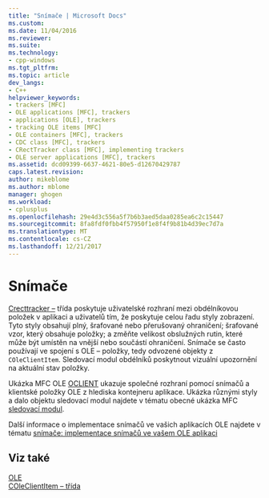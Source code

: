 ```yaml
---
title: "Snímače | Microsoft Docs"
ms.custom: 
ms.date: 11/04/2016
ms.reviewer: 
ms.suite: 
ms.technology:
- cpp-windows
ms.tgt_pltfrm: 
ms.topic: article
dev_langs:
- C++
helpviewer_keywords:
- trackers [MFC]
- OLE applications [MFC], trackers
- applications [OLE], trackers
- tracking OLE items [MFC]
- OLE containers [MFC], trackers
- CDC class [MFC], trackers
- CRectTracker class [MFC], implementing trackers
- OLE server applications [MFC], trackers
ms.assetid: dcd09399-6637-4621-80e5-d12670429787
caps.latest.revision: 
author: mikeblome
ms.author: mblome
manager: ghogen
ms.workload:
- cplusplus
ms.openlocfilehash: 29e4d3c556a5f7b6b3aed5daa0285ea6c2c15447
ms.sourcegitcommit: 8fa8fdf0fbb4f57950f1e8f4f9b81b4d39ec7d7a
ms.translationtype: MT
ms.contentlocale: cs-CZ
ms.lasthandoff: 12/21/2017
---
```

# <a name="trackers"></a>Snímače
[Crecttracker –](../mfc/reference/crecttracker-class.md) třída poskytuje uživatelské rozhraní mezi obdélníkovou položek v aplikaci a uživatelů tím, že poskytuje celou řadu styly zobrazení. Tyto styly obsahují plný, šrafované nebo přerušovaný ohraničení; šrafované vzor, který obsahuje položky; a změňte velikost obslužných rutin, které může být umístěn na vnější nebo součástí ohraničení. Snímače se často používají ve spojení s OLE – položky, tedy odvozené objekty z `COleClientItem`. Sledovací modul obdélníků poskytnout vizuální upozornění na aktuální stav položky.  
  
 Ukázka MFC OLE [OCLIENT](../visual-cpp-samples.md) ukazuje společné rozhraní pomocí snímačů a klientské položky OLE z hlediska kontejneru aplikace. Ukázka různými styly a dalo objektu sledovací modul najdete v tématu obecné ukázka MFC [sledovací modul](../visual-cpp-samples.md).  
  
 Další informace o implementace snímačů ve vašich aplikacích OLE najdete v tématu [snímače: implementace snímačů ve vašem OLE aplikaci](../mfc/trackers-implementing-trackers-in-your-ole-application.md)  
  
## <a name="see-also"></a>Viz také  
 [OLE](../mfc/ole-in-mfc.md)   
 [COleClientItem – třída](../mfc/reference/coleclientitem-class.md)
